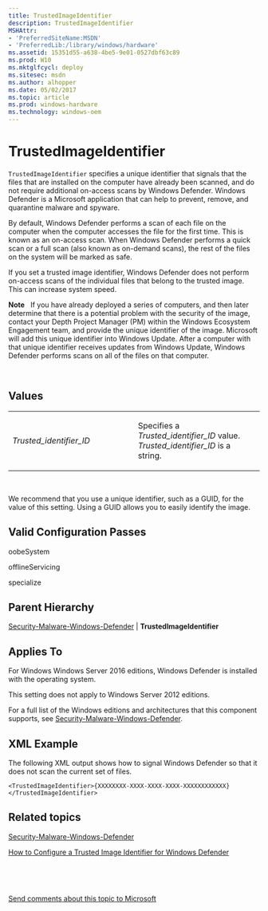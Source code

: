 ```yaml
---
title: TrustedImageIdentifier
description: TrustedImageIdentifier
MSHAttr:
- 'PreferredSiteName:MSDN'
- 'PreferredLib:/library/windows/hardware'
ms.assetid: 15351d55-a638-4be5-9e01-0527dbf63c89
ms.prod: W10
ms.mktglfcycl: deploy
ms.sitesec: msdn
ms.author: alhopper
ms.date: 05/02/2017
ms.topic: article
ms.prod: windows-hardware
ms.technology: windows-oem
---
```


# TrustedImageIdentifier


`TrustedImageIdentifier` specifies a unique identifier that signals that the files that are installed on the computer have already been scanned, and do not require additional on-access scans by Windows Defender. Windows Defender is a Microsoft application that can help to prevent, remove, and quarantine malware and spyware.

By default, Windows Defender performs a scan of each file on the computer when the computer accesses the file for the first time. This is known as an on-access scan. When Windows Defender performs a quick scan or a full scan (also known as on-demand scans), the rest of the files on the system will be marked as safe.

If you set a trusted image identifier, Windows Defender does not perform on-access scans of the individual files that belong to the trusted image. This can increase system speed.

**Note**  
If you have already deployed a series of computers, and then later determine that there is a potential problem with the security of the image, contact your Depth Project Manager (PM) within the Windows Ecosystem Engagement team, and provide the unique identifier of the image. Microsoft will add this unique identifier into Windows Update. After a computer with that unique identifier receives updates from Windows Update, Windows Defender performs scans on all of the files on that computer.

 

## Values


<table>
<colgroup>
<col width="50%" />
<col width="50%" />
</colgroup>
<tbody>
<tr class="odd">
<td><p><em>Trusted_identifier_ID</em></p></td>
<td><p>Specifies a <em>Trusted_identifier_ID</em> value. <em>Trusted_identifier_ID</em> is a string.</p></td>
</tr>
</tbody>
</table>

 

We recommend that you use a unique identifier, such as a GUID, for the value of this setting. Using a GUID allows you to easily identify the image.

## Valid Configuration Passes


oobeSystem

offlineServicing

specialize

## Parent Hierarchy


[Security-Malware-Windows-Defender](security-malware-windows-defender.md) | **TrustedImageIdentifier**

## Applies To


For Windows Windows Server 2016 editions, Windows Defender is installed with the operating system.

This setting does not apply to Windows Server 2012 editions.

For a full list of the Windows editions and architectures that this component supports, see [Security-Malware-Windows-Defender](security-malware-windows-defender.md).

## XML Example


The following XML output shows how to signal Windows Defender so that it does not scan the current set of files.

``` syntax
<TrustedImageIdentifier>{XXXXXXXX-XXXX-XXXX-XXXX-XXXXXXXXXXXX}</TrustedImageIdentifier>
```

## Related topics


[Security-Malware-Windows-Defender](security-malware-windows-defender.md)

[How to Configure a Trusted Image Identifier for Windows Defender](http://go.microsoft.com/fwlink/?LinkId=234055)

 

 

[Send comments about this topic to Microsoft](mailto:wsddocfb@microsoft.com?subject=Documentation%20feedback%20%5Bp_unattend\p_unattend%5D:%20TrustedImageIdentifier%20%20RELEASE:%20%2810/3/2016%29&body=%0A%0APRIVACY%20STATEMENT%0A%0AWe%20use%20your%20feedback%20to%20improve%20the%20documentation.%20We%20don't%20use%20your%20email%20address%20for%20any%20other%20purpose,%20and%20we'll%20remove%20your%20email%20address%20from%20our%20system%20after%20the%20issue%20that%20you're%20reporting%20is%20fixed.%20While%20we're%20working%20to%20fix%20this%20issue,%20we%20might%20send%20you%20an%20email%20message%20to%20ask%20for%20more%20info.%20Later,%20we%20might%20also%20send%20you%20an%20email%20message%20to%20let%20you%20know%20that%20we've%20addressed%20your%20feedback.%0A%0AFor%20more%20info%20about%20Microsoft's%20privacy%20policy,%20see%20http://privacy.microsoft.com/default.aspx. "Send comments about this topic to Microsoft")






